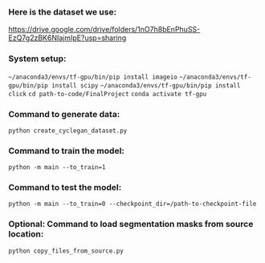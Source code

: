### Here is the dataset we use:
https://drive.google.com/drive/folders/1nO7h8bEnPhuSS-EzQ7g2zBK6NIajmIpE?usp=sharing

### System setup:
`~/anaconda3/envs/tf-gpu/bin/pip install imageio`
`~/anaconda3/envs/tf-gpu/bin/pip install scipy`
`~/anaconda3/envs/tf-gpu/bin/pip install click`
`cd path-to-code/FinalProject`
`conda activate tf-gpu`


### Command to generate data:
`python create_cyclegan_dataset.py`

### Command to train the model:
`python -m main --to_train=1`

### Command to test the model:
`python -m main --to_train=0 --checkpoint_dir=/path-to-checkpoint-file`

### Optional: Command to load segmentation masks from source location:
`python copy_files_from_source.py`
